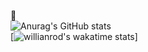 🚀
<br/>
![Anurag's GitHub stats](https://github-readme-stats.vercel.app/api?username=gagan-daka)
<br/>
[![willianrod's wakatime stats](https://github-readme-stats.vercel.app/api/wakatime?username=gagan-daka)]

